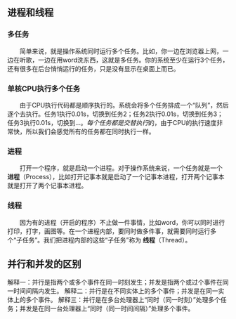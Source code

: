 <h2>进程和线程</h2>

<h3>多任务</h3>

　　简单来说，就是操作系统同时运行多个任务。比如，你一边在浏览器上网，一边在听歌，一边在用word洗东西，这就是多任务。你的系统至少在运行3个任务，还有很多在后台悄悄运行的任务，只是没有显示在桌面上而已。

<h3>单核CPU执行多个任务</h3>

　　由于CPU执行代码都是顺序执行的。系统会将多个任务排成一个“队列”，然后逐个去执行。任务1执行0.01s，切换到任务2；任务2执行0.01s，切换到任务3；任务3执行0.01s，切换到...。*每个任务都是交替执行*的，由于CPU的执行速度非常快，所以我们会感觉所有的任务都在同时执行一样。

<h3>进程</h3>

　　打开一个程序，就是启动一个进程。对于操作系统来说，一个任务就是一个 **进程**（Process），比如打开记事本就是启动了一个记事本进程，打开两个记事本就是打开了两个记事本进程。

<h3>线程</h3>

　　因为有的进程（开启的程序）不止做一件事情，比如word，你可以同时进行打印，打字，画图等。在一个进程内部，要同时做多件事，就需要同时运行多个“子任务”。我们把进程内部的这些“子任务”称为 **线程**（Thread）。




<h2>并行和并发的区别</h2>

解释一：并行是指两个或多个事件在同一时刻发生；并发是指两个或过个事件在同一时间间隔内发生。
解释二：并行是在不同实体上的多个事件；并发是在同一实体上的多个事件。
解释三：并行是在多台处理器上“同时（同一时刻）”处理多个任务；并发是在同一台处理器上“同时（同一时间间隔）”处理多个事件。

